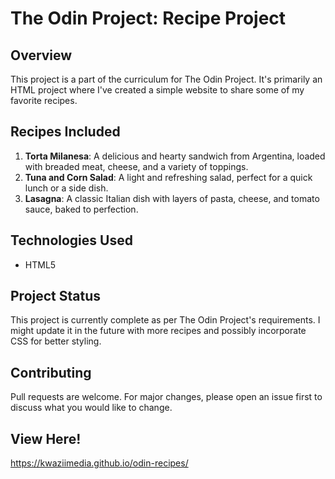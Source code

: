 # The Odin Project: Recipe Project

## Overview
This project is a part of the curriculum for The Odin Project. It's primarily an HTML project where I've created a simple website to share some of my favorite recipes.

## Recipes Included
1. **Torta Milanesa**: A delicious and hearty sandwich from Argentina, loaded with breaded meat, cheese, and a variety of toppings.
2. **Tuna and Corn Salad**: A light and refreshing salad, perfect for a quick lunch or a side dish.
3. **Lasagna**: A classic Italian dish with layers of pasta, cheese, and tomato sauce, baked to perfection.

## Technologies Used
- HTML5

## Project Status
This project is currently complete as per The Odin Project's requirements. I might update it in the future with more recipes and possibly incorporate CSS for better styling.

## Contributing
Pull requests are welcome. For major changes, please open an issue first to discuss what you would like to change.

## View Here!
https://kwaziimedia.github.io/odin-recipes/
